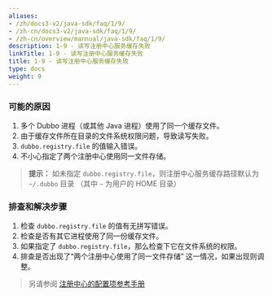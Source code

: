 ```yaml
---
aliases:
- /zh/docs3-v2/java-sdk/faq/1/9/
- /zh-cn/docs3-v2/java-sdk/faq/1/9/
- /zh-cn/overview/mannual/java-sdk/faq/1/9/
description: 1-9 - 读写注册中心服务缓存失败
linkTitle: 1-9 - 读写注册中心服务缓存失败
title: 1-9 - 读写注册中心服务缓存失败
type: docs
weight: 9
---
```







### 可能的原因
1. 多个 Dubbo 进程（或其他 Java 进程）使用了同一个缓存文件。
2. 由于缓存文件所在目录的文件系统权限问题，导致读写失败。
3. `dubbo.registry.file` 的值输入错误。
4. 不小心指定了两个注册中心使用同一文件存储。

> **提示：**
如未指定 `dubbo.registry.file`，则注册中心服务缓存路径默认为 `~/.dubbo` 目录
（其中 `~` 为用户的 HOME 目录）

### 排查和解决步骤
1. 检查 `dubbo.registry.file` 的值有无拼写错误。
2. 检查是否有其它进程使用了同一份缓存文件。
3. 如果指定了 `dubbo.registry.file`，那么检查下它在文件系统的权限。
4. 排查是否出现了“两个注册中心使用了同一文件存储” 这一情况，如果出现则调整。

> 另请参阅
[注册中心的配置项参考手册](/zh-cn/overview/mannual/java-sdk/reference-manual/config/properties/#registry)
